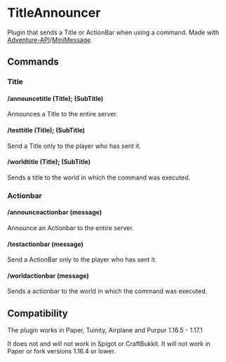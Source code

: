 # TitleAnnouncer

Plugin that sends a Title or ActionBar when using a command. Made with [Adventure-API](https://github.com/KyoriPowered/adventure)/[MiniMessage](https://github.com/KyoriPowered/adventure-text-minimessage).


## Commands

### Title
#### /announcetitle (Title); (SubTitle)
Announces a Title to the entire server.
#### /testtitle (Title); (SubTitle)
Send a Title only to the player who has sent it.
#### /worldtitle (Title); (SubTitle)
Sends a title to the world in which the command was executed.

### Actionbar
#### /announceactionbar (message)
Announce an Actionbar to the entire server.
#### /testactionbar (message)
Send a ActionBar only to the player who has sent it.
#### /worldactionbar (message)
Sends a actionbar to the world in which the command was executed.

## Compatibility
The plugin works in Paper, Tuinity, Airplane and Purpur 1.16.5 - 1.17.1

It does not and will not work in Spigot or CraftBukkit. It will not work in Paper or fork versions 1.16.4 or lower.
